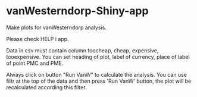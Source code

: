 # vanWesterndorp-Shiny-app
Make plots for vanWesterndorp analysis.

Please check HELP i app.

Data in csv must contain column toocheap, cheap, expensive, tooexpensive.
You can set heading of plot, label of currency, place of label of point PMC and PME.

Always click on button "Run VanW" to calculate the analysis.
You can use filtr at the top of the data and then press 'Run VanW' button, the plot will be recalculated according this filter.
